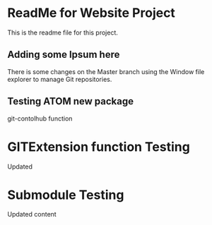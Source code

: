 # ReadMe for Website Project

This is the readme file for this project.

## Adding some Ipsum here

There is some changes on the Master branch using the Window
file explorer to manage Git repositories.

## Testing ATOM new package

git-contolhub function

# GITExtension function Testing

Updated

# Submodule Testing

Updated content
